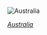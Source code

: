 
![Australia](https://www.gstatic.com/prettyearth/assets/full/1908.jpg)

*[Australia](https://www.google.com/maps/@-24.624394,153.277205,16z/data=!3m1!1e3)*
